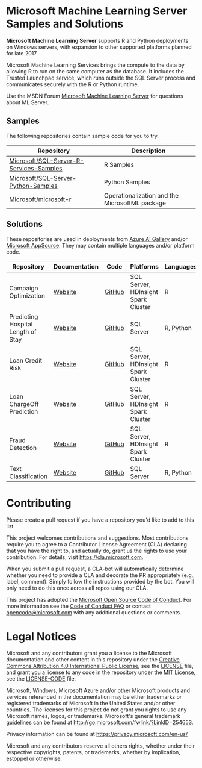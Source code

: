

# Microsoft Machine Learning Server Samples and Solutions

**Microsoft Machine Learning Server** supports R and Python deployments on Windows servers, with expansion to other supported platforms planned for late 2017.

Microsoft Machine Learning Services brings the compute to the data by allowing R to run on the same computer as the database. It includes the Trusted Launchpad service, which runs outside the SQL Server process and communicates securely with the R or Python runtime.

Use the MSDN Forum [Microsoft Machine Learning Server]( https://social.msdn.microsoft.com/Forums/en-US/home?forum=MicrosoftR) for  questions about ML Server.

## Samples
The following repositories contain sample code for you to try.

| Repository | Description |
|---|---|
| [Microsoft/SQL-Server-R-Services-Samples](https://github.com/Microsoft/SQL-Server-R-Services-Samples) | R Samples |
| [Microsoft/SQL-Server-Python-Samples](https://github.com/Microsoft/ML-Server-Python-Samples) | Python Samples |
| [Microsoft/microsoft-r](https://github.com/Microsoft/microsoft-r) | Operationalization and the MicrosoftML package  |

## Solutions
These repositories are used in deployments  from [Azure AI Gallery](https://gallery.cortanaintelligence.com/solutions) and/or [Microsoft AppSource](https://appsource.microsoft.com).  They may contain multiple languages and/or platform code.

| Repository |  Documentation | Code | Platforms | Languages |
|---|---|--|--|--|
| Campaign Optimization |  [Website](https://microsoft.github.io/r-server-campaign-optimization/) |  [GitHub](https://github.com/Microsoft/r-server-campaign-optimization) | SQL Server, HDInsight Spark Cluster | R |
|  Predicting Hospital Length of Stay |  [Website](https://microsoft.github.io/r-server-campaign-optimizationr-server-hospital-length-of-stay/) |  [GitHub](https://github.com/Microsoft/r-server-hospital-length-of-stay) | SQL Server | R, Python |
| Loan Credit Risk |  [Website](https://microsoft.github.io/r-server-loan-credit-risk/) |  [GitHub](https://github.com/Microsoft/r-server-loan-credit-risk) | SQL Server, HDInsight Spark Cluster | R |
| Loan ChargeOff Prediction |  [Website](https://microsoft.github.io//r-server-loan-chargeoff/) |  [GitHub](https://github.com/Microsoft//r-server-loan-chargeoff)  | SQL Server, HDInsight Spark Cluster | R |
| Fraud Detection |  [Website](https://microsoft.github.io/r-server-fraud-detection/) |  [GitHub](https://github.com/Microsoft/r-server-fraud-detection) | SQL Server, HDInsight Spark Cluster | R |
| Text Classification |  [Website](https://microsoft.github.io/ml-server-text-classification/) |  [GitHub](https://github.com/Microsoft/ml-server-text-classification) | SQL Server | R, Python |

# Contributing

Please create a pull request if you have a repository you'd like to add to this list. 

This project welcomes contributions and suggestions.  Most contributions require you to agree to a
Contributor License Agreement (CLA) declaring that you have the right to, and actually do, grant us
the rights to use your contribution. For details, visit https://cla.microsoft.com.

When you submit a pull request, a CLA-bot will automatically determine whether you need to provide
a CLA and decorate the PR appropriately (e.g., label, comment). Simply follow the instructions
provided by the bot. You will only need to do this once across all repos using our CLA.

This project has adopted the [Microsoft Open Source Code of Conduct](https://opensource.microsoft.com/codeofconduct/).
For more information see the [Code of Conduct FAQ](https://opensource.microsoft.com/codeofconduct/faq/) or
contact [opencode@microsoft.com](mailto:opencode@microsoft.com) with any additional questions or comments.

# Legal Notices

Microsoft and any contributors grant you a license to the Microsoft documentation and other content
in this repository under the [Creative Commons Attribution 4.0 International Public License](https://creativecommons.org/licenses/by/4.0/legalcode),
see the [LICENSE](LICENSE) file, and grant you a license to any code in the repository under the [MIT License](https://opensource.org/licenses/MIT), see the
[LICENSE-CODE](LICENSE-CODE) file.

Microsoft, Windows, Microsoft Azure and/or other Microsoft products and services referenced in the documentation
may be either trademarks or registered trademarks of Microsoft in the United States and/or other countries.
The licenses for this project do not grant you rights to use any Microsoft names, logos, or trademarks.
Microsoft's general trademark guidelines can be found at http://go.microsoft.com/fwlink/?LinkID=254653.

Privacy information can be found at https://privacy.microsoft.com/en-us/

Microsoft and any contributors reserve all others rights, whether under their respective copyrights, patents,
or trademarks, whether by implication, estoppel or otherwise.
